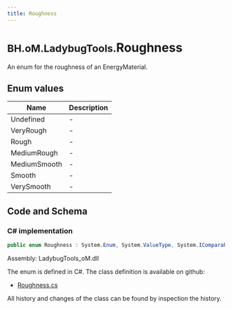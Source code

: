 ```yaml
---
title: Roughness
---
```


# <small>BH.oM.LadybugTools.</small>**Roughness**

An enum for the roughness of an EnergyMaterial.

## Enum values

| Name            | Description                                                    |
|-----------------|----------------------------------------------------------------|
| Undefined |  -  |
| VeryRough |  -  |
| Rough |  -  |
| MediumRough |  -  |
| MediumSmooth |  -  |
| Smooth |  -  |
| VerySmooth |  -  |


## Code and Schema

### C# implementation

``` C# title="C#"
public enum Roughness : System.Enum, System.ValueType, System.IComparable, System.ISpanFormattable, System.IFormattable, System.IConvertible
```

Assembly: LadybugTools_oM.dll

The enum is defined in C#. The class definition is available on github:

- [Roughness.cs](https://github.com/BHoM/LadybugTools_Toolkit/blob/develop/LadybugTools_oM/Enum\Roughness.cs)

All history and changes of the class can be found by inspection the history.
